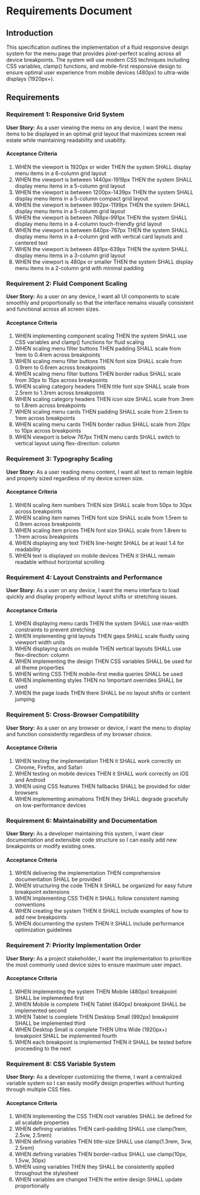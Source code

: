 # Requirements Document

## Introduction

This specification outlines the implementation of a fluid responsive design system for the menu page that provides pixel-perfect scaling across all device breakpoints. The system will use modern CSS techniques including CSS variables, clamp() functions, and mobile-first responsive design to ensure optimal user experience from mobile devices (480px) to ultra-wide displays (1920px+).

## Requirements

### Requirement 1: Responsive Grid System

**User Story:** As a user viewing the menu on any device, I want the menu items to be displayed in an optimal grid layout that maximizes screen real estate while maintaining readability and usability.

#### Acceptance Criteria

1. WHEN the viewport is 1920px or wider THEN the system SHALL display menu items in a 6-column grid layout
2. WHEN the viewport is between 1440px-1919px THEN the system SHALL display menu items in a 5-column grid layout
3. WHEN the viewport is between 1200px-1439px THEN the system SHALL display menu items in a 5-column compact grid layout
4. WHEN the viewport is between 992px-1199px THEN the system SHALL display menu items in a 5-column grid layout
5. WHEN the viewport is between 768px-991px THEN the system SHALL display menu items in a 4-column touch-friendly grid layout
6. WHEN the viewport is between 640px-767px THEN the system SHALL display menu items in a 4-column grid with vertical card layouts and centered text
7. WHEN the viewport is between 481px-639px THEN the system SHALL display menu items in a 3-column grid layout
8. WHEN the viewport is 480px or smaller THEN the system SHALL display menu items in a 2-column grid with minimal padding

### Requirement 2: Fluid Component Scaling

**User Story:** As a user on any device, I want all UI components to scale smoothly and proportionally so that the interface remains visually consistent and functional across all screen sizes.

#### Acceptance Criteria

1. WHEN implementing component scaling THEN the system SHALL use CSS variables and clamp() functions for fluid scaling
2. WHEN scaling menu filter buttons THEN padding SHALL scale from 1rem to 0.4rem across breakpoints
3. WHEN scaling menu filter buttons THEN font size SHALL scale from 0.9rem to 0.6rem across breakpoints
4. WHEN scaling menu filter buttons THEN border radius SHALL scale from 30px to 15px across breakpoints
5. WHEN scaling category headers THEN title font size SHALL scale from 2.5rem to 1.3rem across breakpoints
6. WHEN scaling category headers THEN icon size SHALL scale from 3rem to 1.8rem across breakpoints
7. WHEN scaling menu cards THEN padding SHALL scale from 2.5rem to 1rem across breakpoints
8. WHEN scaling menu cards THEN border radius SHALL scale from 20px to 10px across breakpoints
9. WHEN viewport is below 767px THEN menu cards SHALL switch to vertical layout using flex-direction: column

### Requirement 3: Typography Scaling

**User Story:** As a user reading menu content, I want all text to remain legible and properly sized regardless of my device screen size.

#### Acceptance Criteria

1. WHEN scaling item numbers THEN size SHALL scale from 50px to 30px across breakpoints
2. WHEN scaling item names THEN font size SHALL scale from 1.5rem to 0.9rem across breakpoints
3. WHEN scaling item prices THEN font size SHALL scale from 1.8rem to 1.1rem across breakpoints
4. WHEN displaying any text THEN line-height SHALL be at least 1.4 for readability
5. WHEN text is displayed on mobile devices THEN it SHALL remain readable without horizontal scrolling

### Requirement 4: Layout Constraints and Performance

**User Story:** As a user on any device, I want the menu interface to load quickly and display properly without layout shifts or stretching issues.

#### Acceptance Criteria

1. WHEN displaying menu cards THEN the system SHALL use max-width constraints to prevent stretching
2. WHEN implementing grid layouts THEN gaps SHALL scale fluidly using viewport width units
3. WHEN displaying cards on mobile THEN vertical layouts SHALL use flex-direction: column
4. WHEN implementing the design THEN CSS variables SHALL be used for all theme properties
5. WHEN writing CSS THEN mobile-first media queries SHALL be used
6. WHEN implementing styles THEN no !important overrides SHALL be used
7. WHEN the page loads THEN there SHALL be no layout shifts or content jumping

### Requirement 5: Cross-Browser Compatibility

**User Story:** As a user on any browser or device, I want the menu to display and function consistently regardless of my browser choice.

#### Acceptance Criteria

1. WHEN testing the implementation THEN it SHALL work correctly on Chrome, Firefox, and Safari
2. WHEN testing on mobile devices THEN it SHALL work correctly on iOS and Android
3. WHEN using CSS features THEN fallbacks SHALL be provided for older browsers
4. WHEN implementing animations THEN they SHALL degrade gracefully on low-performance devices

### Requirement 6: Maintainability and Documentation

**User Story:** As a developer maintaining this system, I want clear documentation and extensible code structure so I can easily add new breakpoints or modify existing ones.

#### Acceptance Criteria

1. WHEN delivering the implementation THEN comprehensive documentation SHALL be provided
2. WHEN structuring the code THEN it SHALL be organized for easy future breakpoint extensions
3. WHEN implementing CSS THEN it SHALL follow consistent naming conventions
4. WHEN creating the system THEN it SHALL include examples of how to add new breakpoints
5. WHEN documenting the system THEN it SHALL include performance optimization guidelines

### Requirement 7: Priority Implementation Order

**User Story:** As a project stakeholder, I want the implementation to prioritize the most commonly used device sizes to ensure maximum user impact.

#### Acceptance Criteria

1. WHEN implementing the system THEN Mobile (480px) breakpoint SHALL be implemented first
2. WHEN Mobile is complete THEN Tablet (640px) breakpoint SHALL be implemented second
3. WHEN Tablet is complete THEN Desktop Small (992px) breakpoint SHALL be implemented third
4. WHEN Desktop Small is complete THEN Ultra Wide (1920px+) breakpoint SHALL be implemented fourth
5. WHEN each breakpoint is implemented THEN it SHALL be tested before proceeding to the next

### Requirement 8: CSS Variable System

**User Story:** As a developer customizing the theme, I want a centralized variable system so I can easily modify design properties without hunting through multiple CSS files.

#### Acceptance Criteria

1. WHEN implementing the CSS THEN root variables SHALL be defined for all scalable properties
2. WHEN defining variables THEN card-padding SHALL use clamp(1rem, 2.5vw, 2.5rem)
3. WHEN defining variables THEN title-size SHALL use clamp(1.3rem, 3vw, 2.5rem)
4. WHEN defining variables THEN border-radius SHALL use clamp(10px, 1.5vw, 30px)
5. WHEN using variables THEN they SHALL be consistently applied throughout the stylesheet
6. WHEN variables are changed THEN the entire design SHALL update proportionally